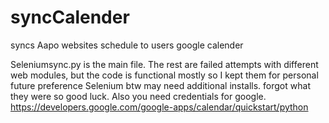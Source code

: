 # syncCalender
syncs Aapo websites schedule to users google calender

Seleniumsync.py is the main file. The rest are failed attempts with different web modules, 
but the code is functional mostly so I kept them for personal future preference
Selenium btw may need additional installs. forgot what they were so good luck.
Also you need credentials for google. https://developers.google.com/google-apps/calendar/quickstart/python
